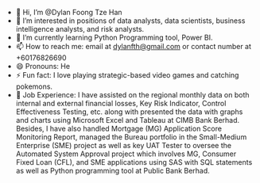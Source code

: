 - 👋 Hi, I’m @Dylan Foong Tze Han
- 👀 I’m interested in positions of data analysts, data scientists, business intelligence analysts, and risk analysts.
- 🌱 I’m currently learning Python Programming tool, Power BI.
- 📫 How to reach me: email at dylanfth@gmail.com or contact number at +60176826690
- 😄 Pronouns: He
- ⚡ Fun fact: I love playing strategic-based video games and catching pokemons.
- 🏢 Job Experience: I have assisted on the regional monthly data on both internal and external financial losses, Key Risk Indicator, Control Effectiveness Testing, etc. along with presented the data with graphs and charts using Microsoft Excel and Tableau at CIMB Bank Berhad. Besides, I have also handled Mortgage (MG) Application Score Monitoring Report, managed the Bureau portfolio in the Small-Medium Enterprise (SME) project as well as key UAT Tester to oversee the Automated System Approval project which involves MG, Consumer Fixed Loan (CFL), and SME applications using SAS with SQL statements as well as Python programming tool at Public Bank Berhad.

<!---
dylanfth/dylanfth is a ✨ special ✨ repository because its `README.md` (this file) appears on your GitHub profile.
You can click the Preview link to take a look at your changes.
--->
